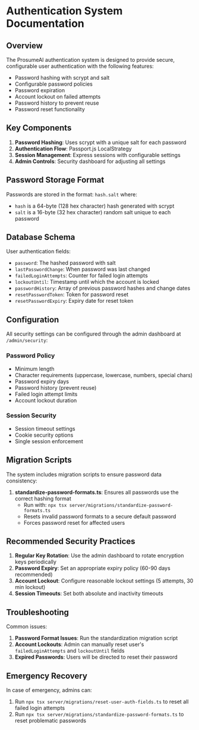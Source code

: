 # Authentication System Documentation

## Overview

The ProsumeAI authentication system is designed to provide secure, configurable user authentication with the following features:

- Password hashing with scrypt and salt
- Configurable password policies
- Password expiration
- Account lockout on failed attempts
- Password history to prevent reuse
- Password reset functionality

## Key Components

1. **Password Hashing**: Uses scrypt with a unique salt for each password
2. **Authentication Flow**: Passport.js LocalStrategy
3. **Session Management**: Express sessions with configurable settings
4. **Admin Controls**: Security dashboard for adjusting all settings

## Password Storage Format

Passwords are stored in the format: `hash.salt` where:
- `hash` is a 64-byte (128 hex character) hash generated with scrypt
- `salt` is a 16-byte (32 hex character) random salt unique to each password

## Database Schema

User authentication fields:
- `password`: The hashed password with salt
- `lastPasswordChange`: When password was last changed
- `failedLoginAttempts`: Counter for failed login attempts
- `lockoutUntil`: Timestamp until which the account is locked
- `passwordHistory`: Array of previous password hashes and change dates
- `resetPasswordToken`: Token for password reset
- `resetPasswordExpiry`: Expiry date for reset token

## Configuration

All security settings can be configured through the admin dashboard at `/admin/security`:

### Password Policy
- Minimum length
- Character requirements (uppercase, lowercase, numbers, special chars)
- Password expiry days
- Password history (prevent reuse)
- Failed login attempt limits
- Account lockout duration

### Session Security
- Session timeout settings
- Cookie security options
- Single session enforcement

## Migration Scripts

The system includes migration scripts to ensure password data consistency:

1. **standardize-password-formats.ts**: Ensures all passwords use the correct hashing format
   - Run with: `npx tsx server/migrations/standardize-password-formats.ts`
   - Resets invalid password formats to a secure default password
   - Forces password reset for affected users

## Recommended Security Practices

1. **Regular Key Rotation**: Use the admin dashboard to rotate encryption keys periodically
2. **Password Expiry**: Set an appropriate expiry policy (60-90 days recommended)
3. **Account Lockout**: Configure reasonable lockout settings (5 attempts, 30 min lockout)
4. **Session Timeouts**: Set both absolute and inactivity timeouts

## Troubleshooting

Common issues:

1. **Password Format Issues**: Run the standardization migration script
2. **Account Lockouts**: Admin can manually reset user's `failedLoginAttempts` and `lockoutUntil` fields
3. **Expired Passwords**: Users will be directed to reset their password

## Emergency Recovery

In case of emergency, admins can:
1. Run `npx tsx server/migrations/reset-user-auth-fields.ts` to reset all failed login attempts
2. Run `npx tsx server/migrations/standardize-password-formats.ts` to reset problematic passwords 